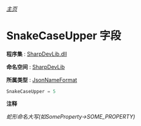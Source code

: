 ###### [主页](./Index.md "主页")

# SnakeCaseUpper 字段

**程序集** : [SharpDevLib.dll](./SharpDevLib.assembly.md "SharpDevLib.dll")

**命名空间** : [SharpDevLib](./SharpDevLib.namespace.md "SharpDevLib")

**所属类型** : [JsonNameFormat](./SharpDevLib.JsonNameFormat.md "JsonNameFormat")
``` csharp
SnakeCaseUpper = 5
```

**注释**

*蛇形命名大写(如SomeProperty->SOME_PROPERTY)*




